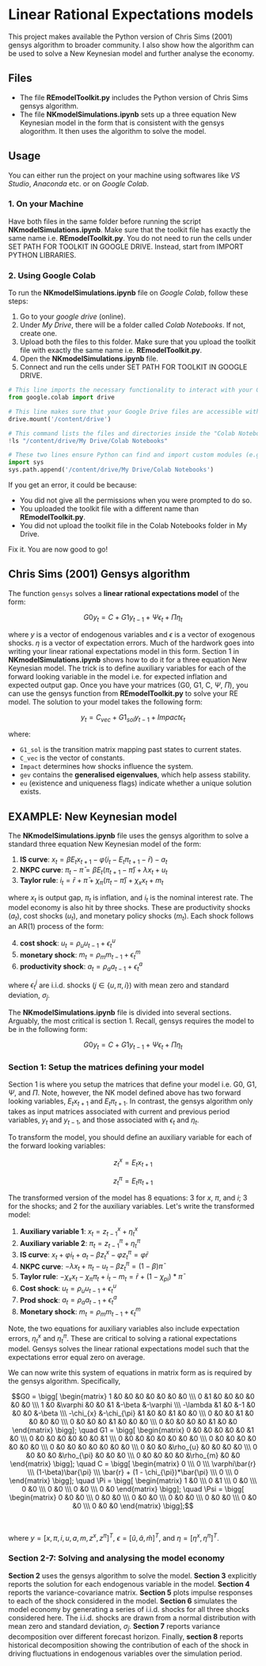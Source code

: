 # Linear Rational Expectations models
This project makes available the Python version of Chris Sims (2001) gensys algorithm to broader community. I also show how the algorithm can be used to solve a New Keynesian model and further analyse the economy.
## Files

- The file **REmodelToolkit.py** includes the Python version of Chris Sims gensys algorithm.
- The file **NKmodelSimulations.ipynb** sets up a three equation New Keynesian model in the form that is consistent with the gensys alogorithm. It then uses the algorithm to solve the model.

## Usage
You can either run the project on your machine using softwares like *VS Studio*, *Anaconda* etc. or on *Google Colab*.

### 1. On your Machine
Have both files in the same folder before running the script **NKmodelSimulations.ipynb**. Make sure that the toolkit file has exactly the same name i.e. **REmodelToolkit.py**. You do not need to run the cells under SET PATH FOR TOOLKIT IN GOOGLE DRIVE. Instead, start from IMPORT PYTHON LIBRARIES.

### 2. Using Google Colab
To run the **NKmodelSimulations.ipynb** file on *Google Colab*, follow these steps: 

1. Go to your *google drive* (online).
2. Under *My Drive*, there will be a folder called *Colab Notebooks*. If not, create one.
3. Upload both the files to this folder. Make sure that you upload the toolkit file with exactly the same name i.e. **REmodelToolkit.py**.
4. Open the **NKmodelSimulations.ipynb** file.
5. Connect and run the cells under SET PATH FOR TOOLKIT IN GOOGLE DRIVE.

```python
# This line imports the necessary functionality to interact with your Google Drive from within the Colab notebook.
from google.colab import drive

# This line makes sure that your Google Drive files are accessible within the notebook
drive.mount('/content/drive')

# This command lists the files and directories inside the "Colab Notebooks" folder located in your Google Drive. You should see REmodelToolkit.py here.
!ls "/content/drive/My Drive/Colab Notebooks"

# These two lines ensure Python can find and import custom modules (e.g REmodelToolkit.py) located within your 'Colab Notebooks' folder in Google Drive, making them available to use in the notebook.
import sys
sys.path.append('/content/drive/My Drive/Colab Notebooks')
```

  If you get an error, it could be because: 
  - You did not give all the permissions when you were prompted to do so.
  - You uploaded the toolkit file with a different name than **REmodelToolkit.py**.
  - You did not upload the toolkit file in the Colab Notebooks folder in My Drive.

Fix it. You are now good to go!

## Chris Sims (2001) Gensys algorithm

The function `gensys` solves a **linear rational expectations model** of the form:

```math
G0 y_{t} = C + G1 y_{t-1} + \Psi \epsilon_{t} + \Pi \eta_{t}
```

where $y$ is a vector of endogenous variables and $\epsilon$ is a vector of exogenous shocks. $\eta$ is a vector of expectation errors. Much of the hardwork goes into writing your linear rational expectations model in this form. Section 1 in **NKmodelSimulations.ipynb** shows how to do it for a three equation New Keynesian model. The trick is to define auxiliary variables for each of the forward looking variable in the model i.e. for expected inflation and expected output gap. Once you have your matrices (G0, G1, C, $\Psi$, $\Pi$), you can use the gensys function from **REmodelToolkit.py** to solve your RE model. The solution to your model takes the following form:

```math
y_{t} = C_{vec} + G1_{sol} y_{t-1} + Impact \epsilon_{t}
```

where:
- `G1_sol` is the transition matrix mapping past states to current states.
- `C_vec` is the vector of constants.
- `Impact` determines how shocks influence the system.
- `gev` contains the **generalised eigenvalues**, which help assess stability.
- `eu` (existence and uniqueness flags) indicate whether a unique solution exists.

## EXAMPLE: New Keynesian model

The **NKmodelSimulations.ipynb** file uses the gensys algorithm to solve a standard three equation New Keynesian model of the form:

1. **IS curve**: $x_{t} = \beta E_{t}x_{t+1} - \varphi(i_{t} - E_{t}\pi_{t+1} - \bar{r}) - a_{t}$
2. **NKPC curve**: $\pi_{t} - \bar{\pi} = \beta E_{t}(\pi_{t+1} - \bar{\pi}) + \lambda x_{t} + u_{t}$
3. **Taylor rule**: $i_{t} = \bar{r} + \bar{\pi} + \chi_{\pi}(\pi_{t} - \bar{\pi}) + \chi_{x}x_{t} + m_{t}$

where $x_{t}$ is output gap, $\pi_{t}$ is inflation, and $i_{t}$ is the nominal interest rate. The model economy is also hit by three shocks. These are productivity shocks ($a_{t}$), cost shocks ($u_{t}$), and monetary policy shocks ($m_{t}$). Each shock follows an AR(1) process of the form:


4. **cost shock**: $u_{t} = \rho_{u}u_{t-1} + \epsilon_{t}^{u}$
5. **monetary shock**: $m_{t} = \rho_{m}m_{t-1} + \epsilon_{t}^{m}$
6. **productivity shock**: $a_{t} = \rho_{a}a_{t-1} + \epsilon_{t}^{a}$

where $\epsilon_{t}^{j}$ are i.i.d. shocks ($j \in \{ u, \pi, i \}$) with mean zero and standard deviation, $\sigma_{\hat{j}}$.

The **NKmodelSimulations.ipynb** file is divided into several sections. Arguably, the most critical is section 1. Recall, gensys requires the model to be in the following form:

```math
G0 y_{t} = C + G1 y_{t-1} + \Psi \epsilon_{t} + \Pi \eta_{t}
```

### Section 1: Setup the matrices defining your model

Section 1 is where you setup the matrices that define your model i.e. G0, G1, $\Psi$, and $\Pi$. Note, however, the NK model defined above has two forward looking variables, $E_{t}x_{t+1}$ and $E_{t}\pi_{t+1}$. In contrast, the gensys algorithm only takes as input matrices associated with current and previous period variables, $y_{t}$ and $y_{t-1}$, and those associated with $\epsilon_{t}$ and $\eta_{t}$. 

To transform the model, you should define an auxiliary variable for each of the forward looking variables:

```math
z_{t}^{x} = E_{t}x_{t+1}
```
```math
z_{t}^{\pi} = E_{t}\pi_{t+1}
```

The transformed version of the model has 8 equations: 3 for $x$, $\pi$, and $i$; 3 for the shocks; and 2 for the auxiliary variables. Let's write the transformed model:

1. **Auxiliary variable 1**: $x_{t} = z_{t-1}^{x} + \eta_{t}^{x}$
2. **Auxiliary variable 2**: $\pi_{t} = z_{t-1}^{\pi} + \eta_{t}^{\pi}$
3. **IS curve**: $x_{t} + \varphi i_{t} + a_{t} - \beta z_{t}^{x} - \varphi z_{t}^{\pi} = \varphi\bar{r}$
4. **NKPC curve**: $-\lambda x_{t} + \pi_{t} - u_{t} - \beta z_{t}^{\pi} = (1-\beta)\bar{\pi}$
5. **Taylor rule**: $-\chi_{x}x_{t} - \chi_{\pi}\pi_{t} + i_{t} - m_{t} = \bar{r} + (1 - \chi_{pi})*\bar{\pi}$
6. **Cost shock**: $u_{t} = \rho_{u}u_{t-1} + \epsilon_{t}^{u}$
7. **Prod shock**: $a_{t} = \rho_{a}a_{t-1} + \epsilon_{t}^{a}$
8. **Monetary shock**: $m_{t} = \rho_{m}m_{t-1} + \epsilon_{t}^{m}$

Note, the two equations for auxiliary variables also include expectation errors, $\eta_{t}^{x}$ and $\eta_{t}^{\pi}$. These are critical to solving a rational expectations model. Gensys solves the linear rational expectations model such that the expectations error equal zero on average. 

We can now write this system of equations in matrix form as is required by the gensys algorithm. Specifically,

```math
G0 = \bigg[ \begin{matrix} 1 &0 &0 &0 &0 &0 &0 &0
\\\ 0 &1 &0 &0 &0 &0 &0 &0
\\\ 1 &0 &\varphi &0 &0 &1 &-\beta &-\varphi
\\\ -\lambda &1 &0 &-1 &0 &0 &0 &-\beta
\\\ -\chi_{x} &-\chi_{\pi} &1 &0 &0 &1 &0 &0
\\\ 0 &0 &0 &1 &0 &0 &0 &0
\\\ 0 &0 &0 &0 &1 &0 &0 &0
\\\ 0 &0 &0 &0 &0 &1 &0 &0
\end{matrix} \bigg]; \quad

G1 = \bigg[ \begin{matrix} 0 &0 &0 &0 &0 &0 &1 &0
\\\ 0 &0 &0 &0 &0 &0 &0 &1
\\\ 0 &0 &0 &0 &0 &0 &0 &0
\\\ 0 &0 &0 &0 &0 &0 &0 &0
\\\ 0 &0 &0 &0 &0 &0 &0 &0
\\\ 0 &0 &0 &\rho_{u} &0 &0 &0 &0
\\\ 0 &0 &0 &0 &\rho_{\pi} &0 &0 &0
\\\ 0 &0 &0 &0 &0 &\rho_{m} &0 &0
\end{matrix} \bigg]; \quad

C = \bigg[ \begin{matrix} 0
\\\ 0
\\\ \varphi\bar{r}
\\\ (1-\beta)\bar{\pi}
\\\ \bar{r} + (1 - \chi_{\pi})*\bar{\pi}
\\\ 0
\\\ 0
\end{matrix} \bigg]; \quad

\Pi = \bigg[ \begin{matrix} 1 &0
\\\ 0 &1
\\\ 0 &0
\\\ 0 &0
\\\ 0 &0
\\\ 0 &0
\\\ 0 &0
\end{matrix} \bigg]; \quad

\Psi = \bigg[ \begin{matrix} 0 &0 &0
\\\ 0 &0 &0
\\\ 0 &0 &0
\\\ 0 &0 &0
\\\ 0 &0 &0
\\\ 0 &0 &0
\\\ 0 &0 &0
\end{matrix} \bigg];
```

<br />

where $y = {[x, \pi, i, u, a, m, z^{x}, z^{\pi}]}^{T}$, $\epsilon = {[\hat{u}, \hat{a}, \hat{m}]}^{T}$, and $\eta = {[\eta^{x}, \eta^{\pi}]}^{T}$.

### Section 2-7: Solving and analysing the model economy

**Section 2** uses the gensys algorithm to solve the model. **Section 3** explicitly reports the solution for each endogenous variable in the model. **Section 4** reports the variance-covariance matrix. **Section 5** plots impulse responses to each of the shock considered in the model. **Section 6** simulates the model economy by generating a series of i.i.d. shocks for all three shocks considered here. The i.i.d. shocks are drawn from a normal distribution with mean zero and standard deviation, $\sigma_{\hat{j}}$. **Section 7** reports variance decomposition over different forecast horizon. Finally, **section 8** reports historical decomposition showing the contribution of each of the shock in driving fluctuations in endogenous variables over the simulation period.
